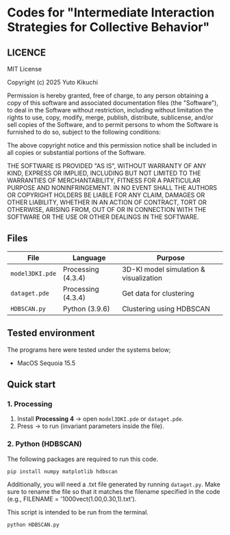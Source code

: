 # Codes for "Intermediate Interaction Strategies for Collective Behavior"

## LICENCE
MIT License

Copyright (c) 2025 Yuto Kikuchi

Permission is hereby granted, free of charge, to any person obtaining a copy
of this software and associated documentation files (the "Software"), to deal
in the Software without restriction, including without limitation the rights
to use, copy, modify, merge, publish, distribute, sublicense, and/or sell
copies of the Software, and to permit persons to whom the Software is
furnished to do so, subject to the following conditions:

The above copyright notice and this permission notice shall be included in all
copies or substantial portions of the Software.

THE SOFTWARE IS PROVIDED "AS IS", WITHOUT WARRANTY OF ANY KIND, EXPRESS OR
IMPLIED, INCLUDING BUT NOT LIMITED TO THE WARRANTIES OF MERCHANTABILITY,
FITNESS FOR A PARTICULAR PURPOSE AND NONINFRINGEMENT. IN NO EVENT SHALL THE
AUTHORS OR COPYRIGHT HOLDERS BE LIABLE FOR ANY CLAIM, DAMAGES OR OTHER
LIABILITY, WHETHER IN AN ACTION OF CONTRACT, TORT OR OTHERWISE, ARISING FROM,
OUT OF OR IN CONNECTION WITH THE SOFTWARE OR THE USE OR OTHER DEALINGS IN THE
SOFTWARE.

## Files
| File | Language | Purpose |
|------|----------|---------|
| `model3DKI.pde` | Processing (4.3.4) | 3D-KI model simulation & visualization |
| `dataget.pde` | Processing (4.3.4) | Get data for clustering |
| `HDBSCAN.py`  | Python (3.9.6)    | Clustering using HDBSCAN |

## Tested environment
The programs here were tested under the systems below;
* MacOS Sequoia 15.5

## Quick start
### 1. Processing
1. Install **Processing 4** → open `model3DKI.pde` or `dataget.pde`.
2. Press → to run (invariant parameters inside the file).

### 2. Python (HDBSCAN)
The following packages are required to run this code.
```bash
pip install numpy matplotlib hdbscan
```
Additionally, you will need a .txt file generated by running `dataget.py`.
Make sure to rename the file so that it matches the filename specified in the code (e.g., FILENAME = '1000vect(1.00,0.30,1).txt').

This script is intended to be run from the terminal.
```bash
python HDBSCAN.py
```
